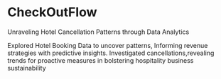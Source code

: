 # CheckOutFlow
Unraveling Hotel Cancellation Patterns through Data Analytics

Explored Hotel Booking Data to uncover patterns, Informing revenue strategies with predictive insights. 
Investigated cancellations,revealing trends for proactive measures in bolstering hospitality business sustainability
